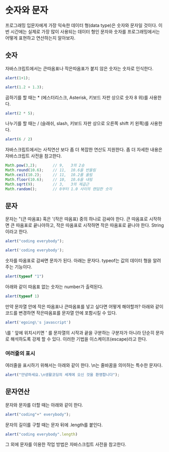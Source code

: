 # 숫자와 문자
프로그래밍 입문자에게 가장 익숙한 데이터 형(data type)은 숫자와 문자일 것이다. 이번 시간에는 실제로 가장 많이 사용되는 데이터 형인 문자와 숫자를 프로그래밍에서는 어떻게 표현하고 연산하는지 알아보자.

## 숫자
자바스크립트에서는 큰따옴표나 작은따옴표가 붙지 않은 숫자는 숫자로 인식한다.

```javascript
alert(1+1);
```

```javascript
alert(1.2 + 1.3);
```

곱하기를 할 때는 * (에스터리스크, Asterisk, 키보드 자판 상으로 숫자 8 위)를 사용한다.

```javascript
alert(2 * 5);
```

나누기를 할 때는 / (슬래쉬, slash, 키보드 자판 상으로 오른쪽 shift 키 왼쪽)를 사용한다.

```javascript
alert(6 / 2)
```

자바스크립트에서는 사칙연산 보다 좀 더 복잡한 연산도 지원한다. 좀 더 자세한 내용은 자바스크립트 사전을 참고한다.

```javascript
Math.pow(3,2);       // 9,   3의 2승 
Math.round(10.6);    // 11,  10.6을 반올림
Math.ceil(10.2);     // 11,  10.2를 올림
Math.floor(10.6);    // 10,  10.6을 내림
Math.sqrt(9);        // 3,   3의 제곱근
Math.random();       // 0부터 1.0 사이의 랜덤한 숫자
```

## 문자
문자는 "(큰 따옴표) 혹은 '(작은 따옴표) 중의 하나로 감싸야 한다. 큰 따옴표로 시작하면 큰 따옴표로 끝나야하고, 작은 따옴표로 시작하면 작은 따옴표로 끝나야 한다. String이라고 한다.

```javascript
alert("coding everybody");
```

```javascript
alert('coding everybody');
```

숫자를 따옴표로 감싸면 문자가 된다. 아래는 문자다. typeof는 값의 데이터 형을 알려주는 기능이다.

```javascript
alert(typeof "1")
```

아래와 같이 따옴표 없는 숫자는 number가 출력된다.

```javascript
alert(typeof 1)
```

만약 문자열 안에 작은 따옴표나 큰따옴표를 넣고 싶다면 어떻게 해야할까? 아래와 같이 코드를 변경하면 작은따옴표를 문자열 안에 포함시킬 수 있다.

```javascript
alert('egoing\'s javascript')
```

\를 ' 앞에 위치시키면 ' 를 문자열의 시작과 끝을 구분하는 구분자가 아니라 단순히 문자로 해석하도록 강제 할 수 있다. 이러한 기법을 이스케이프(escape)라고 한다.

### 여러줄의 표시
여러줄을 표시하기 위해서는 아래와 같이 한다. \n는 줄바꿈을 의미하는 특수한 문자다.

```javascript
alert("안녕하세요.\n생활코딩의 세계에 오신 것을 환영합니다");
```

## 문자연산
문자와 문자를 더할 때는 아래와 같이 한다.

```javascript
alert("coding"+" everybody");
```

문자의 길이를 구할 때는 문자 뒤에 .length를 붙인다.

```javascript
alert("coding everybody".length)
```

그 외에 문자를 이용한 작업 방법은 자바스크립트 사전을 참고한다.
